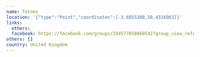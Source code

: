 ```yaml
---
name: Totnes
location: '{"type":"Point","coordinates":[-3.6855308,50.4316963]}'
links:
  others: 
  facebook: https://facebook.com/groups/294577058060542?group_view_referrer=profile_browser
others: []
country: United Kingdom
---
```

